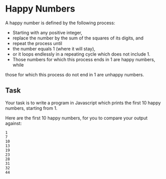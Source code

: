 # Happy Numbers
A happy number is defined by the following process:

* Starting with any positive integer,
* replace the number by the sum of the squares of its digits, and
* repeat the process until
* the number equals 1 (where it will stay),
* or it loops endlessly in a repeating cycle which does not include 1.
* Those numbers for which this process ends in 1 are happy numbers, while

those for which this process do not end in 1 are unhappy numbers.

## Task

Your task is to write a program in Javascript which prints the first 10 happy numbers, starting from 1.

Here are the first 10 happy numbers, for you to compare your output against:

```
1
7
10
13
19
23
28
31
32
44
```
